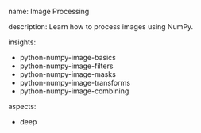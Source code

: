 name: Image Processing

description: Learn how to process images using NumPy.

insights:
  - python-numpy-image-basics
  - python-numpy-image-filters
  - python-numpy-image-masks
  - python-numpy-image-transforms
  - python-numpy-image-combining

aspects:
  - deep
